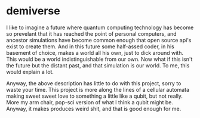 # demiverse
  I like to imagine a future where quantum computing technology has become so prevelant that it has reached the point of personal computers, and ancestor simulations have become common enough that open source api's exist to create them.  And in this future some half-assed coder, in his basement of choice, makes a world all his own, just to dick around with.  This would be a world indistinguishable from our own.  Now what if this isn't the future but the distant past, and that simulation is our world.  To me, this would explain a lot.

  Anyway, the above description has little to do with this project, sorry to waste your time.  This project is more along the lines of a cellular automata making sweet sweet love to something a little like a qubit, but not really.  More my arm chair, pop-sci version of what I think a qubit might be. Anyway, it makes produces weird shit, and that is good enough for me.

